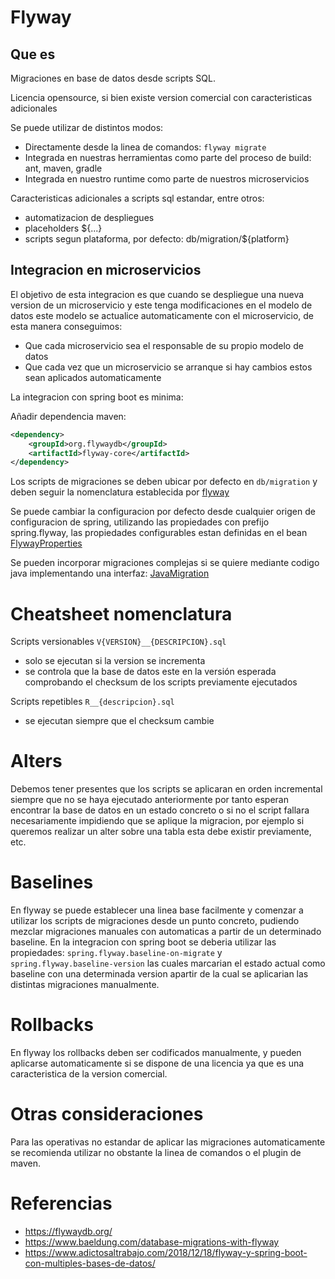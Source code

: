 # Flyway

## Que es

Migraciones en base de datos desde scripts SQL.

Licencia opensource, si bien existe version comercial con caracteristicas adicionales

Se puede utilizar de distintos modos:

* Directamente desde la linea de comandos: ``flyway migrate``
* Integrada en nuestras herramientas como parte del proceso de build: ant, maven, gradle
* Integrada en nuestro runtime como parte de nuestros microservicios

Caracteristicas adicionales a scripts sql estandar, entre otros:

* automatizacion de despliegues
* placeholders ${...}
* scripts segun plataforma, por defecto: db/migration/${platform}

## Integracion en microservicios

El objetivo de esta integracion es que cuando se despliegue una nueva version de un microservicio y este tenga modificaciones en el modelo de datos este modelo se actualice automaticamente con el microservicio, de esta manera conseguimos:

* Que cada microservicio sea el responsable de su propio modelo de datos
* Que cada vez que un microservicio se arranque si hay cambios estos sean aplicados automaticamente

La integracion con spring boot es minima:

Añadir dependencia maven:

```xml
<dependency>
    <groupId>org.flywaydb</groupId>
    <artifactId>flyway-core</artifactId>
</dependency>
```

Los scripts de migraciones se deben ubicar por defecto en ``db/migration`` y deben seguir la nomenclatura establecida por [flyway](https://flywaydb.org/documentation/migrations#naming)

Se puede cambiar la configuracion por defecto desde cualquier origen de configuracion de spring, utilizando las propiedades con prefijo spring.flyway, las propiedades configurables estan definidas en el bean [FlywayProperties](https://raw.githubusercontent.com/spring-projects/spring-boot/master/spring-boot-project/spring-boot-autoconfigure/src/main/java/org/springframework/boot/autoconfigure/flyway/FlywayProperties.java)

Se pueden incorporar migraciones complejas si se quiere mediante codigo java implementando una interfaz: [JavaMigration](https://flywaydb.org/documentation/api/javadoc/org/flywaydb/core/api/migration/JavaMigration)

# Cheatsheet nomenclatura

Scripts versionables ``V{VERSION}__{DESCRIPCION}.sql``

* solo se ejecutan si la version se incrementa  
* se controla que la base de datos este en la versión esperada comprobando el checksum de los scripts previamente ejecutados

Scripts repetibles ``R__{descripcion}.sql``

* se ejecutan siempre que el checksum cambie

# Alters
Debemos tener presentes que los scripts se aplicaran en orden incremental siempre que no se haya ejecutado anteriormente por tanto esperan encontrar la base de datos en un estado concreto o si no el script fallara necesariamente impidiendo que se aplique la migracion, por ejemplo si queremos realizar un alter sobre una tabla esta debe existir previamente, etc.

# Baselines
En flyway se puede establecer una linea base facilmente y comenzar a utilizar los scripts de migraciones desde un punto concreto, pudiendo mezclar migraciones manuales con automaticas a partir de un determinado baseline.
En la integracion con spring boot se deberia utilizar las propiedades: ``spring.flyway.baseline-on-migrate`` y ``spring.flyway.baseline-version`` las cuales marcarian el estado actual como baseline con una determinada version apartir de la cual se aplicarian las distintas migraciones manualmente.

# Rollbacks
En flyway los rollbacks deben ser codificados manualmente, y pueden aplicarse automaticamente si se dispone de una licencia ya que es una caracteristica de la version comercial.

# Otras consideraciones
Para las operativas no estandar de aplicar las migraciones automaticamente se recomienda utilizar no obstante la linea de comandos o el plugin de maven.

# Referencias
* https://flywaydb.org/
* https://www.baeldung.com/database-migrations-with-flyway
* https://www.adictosaltrabajo.com/2018/12/18/flyway-y-spring-boot-con-multiples-bases-de-datos/
